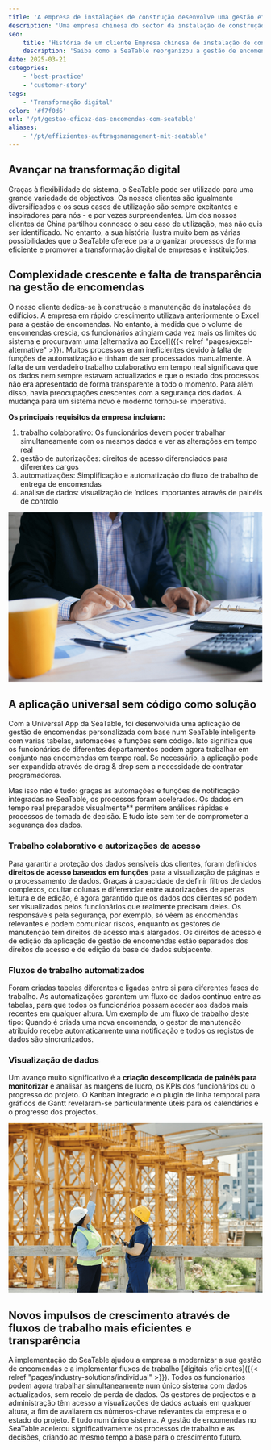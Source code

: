 ```yaml
---
title: 'A empresa de instalações de construção desenvolve uma gestão eficiente de encomendas com o SeaTable'
description: 'Uma empresa chinesa do sector da instalação de construção reorganizou o seu sistema de gestão de encomendas com o SeaTable, avançando com sucesso na sua transformação digital. O resultado é um sistema de gestão moderno e altamente eficiente com uma aplicação universal.'
seo:
    title: 'História de um cliente Empresa chinesa de instalação de construção | SeaTable'
    description: 'Saiba como a SeaTable reorganizou a gestão de encomendas e iniciou a transformação digital numa empresa de instalações de construção'
date: 2025-03-21
categories:
    - 'best-practice'
    - 'customer-story'
tags:
    - 'Transformação digital'
color: '#f7f0d6'
url: '/pt/gestao-eficaz-das-encomendas-com-seatable'
aliases:
    - '/pt/effizientes-auftragsmanagement-mit-seatable'
---
```


## Avançar na transformação digital

Graças à flexibilidade do sistema, o SeaTable pode ser utilizado para uma grande variedade de objectivos. Os nossos clientes são igualmente diversificados e os seus casos de utilização são sempre excitantes e inspiradores para nós - e por vezes surpreendentes. Um dos nossos clientes da China partilhou connosco o seu caso de utilização, mas não quis ser identificado. No entanto, a sua história ilustra muito bem as várias possibilidades que o SeaTable oferece para organizar processos de forma eficiente e promover a transformação digital de empresas e instituições.

## Complexidade crescente e falta de transparência na gestão de encomendas

O nosso cliente dedica-se à construção e manutenção de instalações de edifícios. A empresa em rápido crescimento utilizava anteriormente o Excel para a gestão de encomendas. No entanto, à medida que o volume de encomendas crescia, os funcionários atingiam cada vez mais os limites do sistema e procuravam uma [alternativa ao Excel]({{< relref "pages/excel-alternative" >}}). Muitos processos eram ineficientes devido à falta de funções de automatização e tinham de ser processados manualmente. A falta de um verdadeiro trabalho colaborativo em tempo real significava que os dados nem sempre estavam actualizados e que o estado dos processos não era apresentado de forma transparente a todo o momento. Para além disso, havia preocupações crescentes com a segurança dos dados. A mudança para um sistema novo e moderno tornou-se imperativa.

**Os principais requisitos da empresa incluíam:**

1. trabalho colaborativo: Os funcionários devem poder trabalhar simultaneamente com os mesmos dados e ver as alterações em tempo real
1. gestão de autorizações: direitos de acesso diferenciados para diferentes cargos
1. automatizações: Simplificação e automatização do fluxo de trabalho de entrega de encomendas
1. análise de dados: visualização de índices importantes através de painéis de controlo

![Universal No-Code-App - Tablet com estatísticas](Customer-Story_CN_Datenvisualisierung.jpg)

## A aplicação universal sem código como solução

Com a Universal App da SeaTable, foi desenvolvida uma aplicação de gestão de encomendas personalizada com base num SeaTable inteligente com várias tabelas, automações e funções sem código. Isto significa que os funcionários de diferentes departamentos podem agora trabalhar em conjunto nas encomendas em tempo real. Se necessário, a aplicação pode ser expandida através de drag & drop sem a necessidade de contratar programadores.

Mas isso não é tudo: graças às automações e funções de notificação integradas no SeaTable, os processos foram acelerados. Os dados em tempo real preparados visualmente\*\* permitem análises rápidas e processos de tomada de decisão. E tudo isto sem ter de comprometer a segurança dos dados.

### Trabalho colaborativo e autorizações de acesso

Para garantir a proteção dos dados sensíveis dos clientes, foram definidos **direitos de acesso baseados em funções** para a visualização de páginas e o processamento de dados. Graças à capacidade de definir filtros de dados complexos, ocultar colunas e diferenciar entre autorizações de apenas leitura e de edição, é agora garantido que os dados dos clientes só podem ser visualizados pelos funcionários que realmente precisam deles. Os responsáveis pela segurança, por exemplo, só vêem as encomendas relevantes e podem comunicar riscos, enquanto os gestores de manutenção têm direitos de acesso mais alargados. Os direitos de acesso e de edição da aplicação de gestão de encomendas estão separados dos direitos de acesso e de edição da base de dados subjacente.

### Fluxos de trabalho automatizados

Foram criadas tabelas diferentes e ligadas entre si para diferentes fases de trabalho. As automatizações garantem um fluxo de dados contínuo entre as tabelas, para que todos os funcionários possam aceder aos dados mais recentes em qualquer altura. Um exemplo de um fluxo de trabalho deste tipo: Quando é criada uma nova encomenda, o gestor de manutenção atribuído recebe automaticamente uma notificação e todos os registos de dados são sincronizados.

### Visualização de dados

Um avanço muito significativo é a **criação descomplicada de painéis para monitorizar** e analisar as margens de lucro, os KPIs dos funcionários ou o progresso do projeto. O Kanban integrado e o plugin de linha temporal para gráficos de Gantt revelaram-se particularmente úteis para os calendários e o progresso dos projectos.

![Planeamento do estaleiro de construção com visualização de dados no SeaTable](Customer-Story_CN_Neue-Wachstumsimpulse.jpg)

## Novos impulsos de crescimento através de fluxos de trabalho mais eficientes e transparência

A implementação do SeaTable ajudou a empresa a modernizar a sua gestão de encomendas e a implementar fluxos de trabalho [digitais eficientes]({{< relref "pages/industry-solutions/individual" >}}). Todos os funcionários podem agora trabalhar simultaneamente num único sistema com dados actualizados, sem receio de perda de dados. Os gestores de projectos e a administração têm acesso a visualizações de dados actuais em qualquer altura, a fim de avaliarem os números-chave relevantes da empresa e o estado do projeto. E tudo num único sistema. A gestão de encomendas no SeaTable acelerou significativamente os processos de trabalho e as decisões, criando ao mesmo tempo a base para o crescimento futuro.
